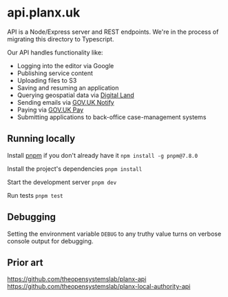 # api.planx.uk

API is a Node/Express server and REST endpoints. We're in the process of migrating this directory to Typescript.

Our API handles functionality like:
- Logging into the editor via Google
- Publishing service content
- Uploading files to S3
- Saving and resuming an application
- Querying geospatial data via [Digital Land](https://www.planning.data.gov.uk/)
- Sending emails via [GOV.UK Notify](https://www.notifications.service.gov.uk/)
- Paying via [GOV.UK Pay](https://www.payments.service.gov.uk/)
- Submitting applications to back-office case-management systems

## Running locally

Install [pnpm](https://pnpm.io) if you don't already have it `npm install -g pnpm@7.8.0`

Install the project's dependencies `pnpm install`

Start the development server `pnpm dev`

Run tests `pnpm test`

## Debugging

Setting the environment variable `DEBUG` to any truthy value turns on verbose console output for debugging.

## Prior art

https://github.com/theopensystemslab/planx-api
https://github.com/theopensystemslab/planx-local-authority-api
